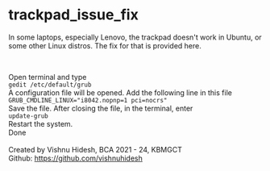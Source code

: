 # trackpad_issue_fix
In some laptops, especially Lenovo, the trackpad doesn't work in Ubuntu, or some other Linux distros. The fix for that is provided here.

<br>

Open terminal and type <br>
`gedit /etc/default/grub`
<br>
A configuration file will be opened. Add the following line in this file <br>
`GRUB_CMDLINE_LINUX="i8042.nopnp=1 pci=nocrs"`
<br>
Save the file. After closing the file, in the terminal, enter <br>
`update-grub` <br>
Restart the system. <br>
Done <br> <br>
Created by Vishnu Hidesh, BCA 2021 - 24, KBMGCT <br>
Github: https://github.com/vishnuhidesh <br>

